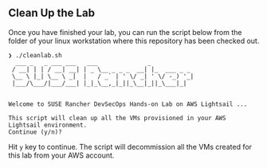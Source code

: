 ## Clean Up the Lab

Once you have finished your lab, you can run the script below from the folder of your linux workstation where this repository has been checked out. 

```
❯ ./cleanlab.sh
  ___ _   _ ___ ___   ___              _
 / __| | | / __| __| | _ \__ _ _ _  __| |_  ___ _ _
 \__ \ |_| \__ \ _|  |   / _` | ' \/ _| ' \/ -_) '_|
 |___/\___/|___/___| |_|_\__,_|_||_\__|_||_\___|_|


Welcome to SUSE Rancher DevSecOps Hands-on Lab on AWS Lightsail ...

This script will clean up all the VMs provisioned in your AWS Lightsail environment.
Continue (y/n)?
```

Hit `y` key to continue. The script will decommission all the VMs created for this lab from your AWS account. 


